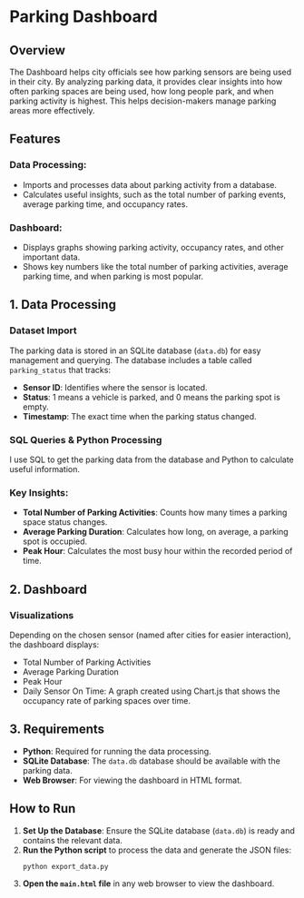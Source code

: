 # Parking Dashboard

## Overview
The Dashboard helps city officials see how parking sensors are being used in their city. By analyzing parking data, it provides clear insights into how often parking spaces are being used, how long people park, and when parking activity is highest. This helps decision-makers manage parking areas more effectively.

## Features

### Data Processing:
- Imports and processes data about parking activity from a database.
- Calculates useful insights, such as the total number of parking events, average parking time, and occupancy rates.

### Dashboard:
- Displays graphs showing parking activity, occupancy rates, and other important data.
- Shows key numbers like the total number of parking activities, average parking time, and when parking is most popular.

## 1. Data Processing

### Dataset Import
The parking data is stored in an SQLite database (`data.db`) for easy management and querying. The database includes a table called `parking_status` that tracks:
- **Sensor ID**: Identifies where the sensor is located.
- **Status**: 1 means a vehicle is parked, and 0 means the parking spot is empty.
- **Timestamp**: The exact time when the parking status changed.

### SQL Queries & Python Processing
I use SQL to get the parking data from the database and Python to calculate useful information.

### Key Insights:
- **Total Number of Parking Activities**: Counts how many times a parking space status changes.
- **Average Parking Duration**: Calculates how long, on average, a parking spot is occupied.
- **Peak Hour**: Calculates the most busy hour within the recorded period of time.

## 2. Dashboard

### Visualizations
Depending on the chosen sensor (named after cities for easier interaction), the dashboard displays:
- Total Number of Parking Activities
- Average Parking Duration
- Peak Hour
- Daily Sensor On Time: A graph created using Chart.js that shows the occupancy rate of parking spaces over time.

## 3. Requirements

- **Python**: Required for running the data processing.
- **SQLite Database**: The `data.db` database should be available with the parking data.
- **Web Browser**: For viewing the dashboard in HTML format.

## How to Run

1. **Set Up the Database**: Ensure the SQLite database (`data.db`) is ready and contains the relevant data.
2. **Run the Python script** to process the data and generate the JSON files:
    ```bash
    python export_data.py
    ```
3. **Open the `main.html` file** in any web browser to view the dashboard.